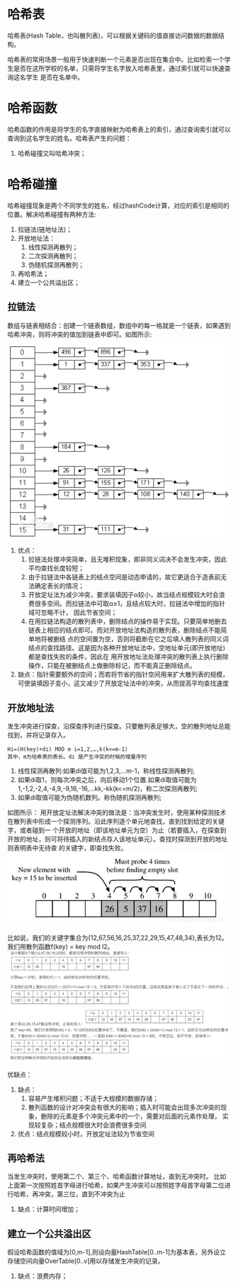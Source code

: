 # 哈希表
哈希表(Hash Table，也叫散列表)，可以根据关键码的值直接访问数据的数据结构。

哈希表的常用场景一般用于快速判断一个元素是否出现在集合中。比如检索一个学生是否在这所学校的名单，只需将学生名字放入哈希表里，通过索引就可以快速查询这名学生
是否在名单中。

# 哈希函数
哈希函数的作用是将学生的名字直接映射为哈希表上的索引，通过查询索引就可以查询到这名学生的姓名。哈希表产生的问题：
1. 哈希碰撞又叫哈希冲突；

# 哈希碰撞
哈希碰撞现象是两个不同学生的姓名，经过hashCode计算，对应的索引是相同的位置。解决哈希碰撞有两种方法:
1. 拉链法(链地址法)；
2. 开放地址法：
   1. 线性探测再散列；
   2. 二次探测再散列；
   3. 伪随机探测再散列；
3. 再哈希法；
4. 建立一个公共溢出区；
## 拉链法
数组与链表相结合：创建一个链表数组，数组中的每一格就是一个链表，如果遇到哈希冲突，则将冲突的值加到链表中即可。如图所示:

![拉链法](../photo/1.拉链法.png)

1. 优点：
   1. 拉链法处理冲突简单，且无堆积现象，即非同义词决不会发生冲突，因此平均查找长度较短；
   2. 由于拉链法中各链表上的结点空间是动态申请的，故它更适合于造表前无法确定表长的情况；
   3. 开放定址法为减少冲突，要求装填因子α较小，故当结点规模较大时会浪费很多空间。而拉链法中可取α≥1，且结点较大时，拉链法中增加的指针域可忽略不计，
   因此节省空间；
   4. 在用拉链法构造的散列表中，删除结点的操作易于实现。只要简单地删去链表上相应的结点即可。而对开放地址法构造的散列表，删除结点不能简单地将被删结
   点的空间置为空，否则将截断在它之后填人散列表的同义词结点的查找路径。这是因为各种开放地址法中，空地址单元(即开放地址)都是查找失败的条件，因此在 
   用开放地址法处理冲突的散列表上执行删除操作，只能在被删结点上做删除标记，而不能真正删除结点。
2. 缺点：指针需要额外的空间；而若将节省的指针空间用来扩大散列表的规模，可使装填因子变小，这又减少了开放定址法中的冲突，从而提高平均查找速度
## 开放地址法
发生冲突进行探查，沿探查序列进行探查。只要散列表足够大，空的散列地址总能找到，并将记录存入。
```text
Hi=(H(key)+di) MOD m i=1,2,…,k(k<=m-1)
其中，m为哈希表的表长。di 是产生冲突的时候的增量序列
```
1. 线性探测再散列:如果di值可能为1,2,3,…m-1，称线性探测再散列;
2. 如果di取1，则每次冲突之后，向后移动1个位置.如果di取值可能为1,-1,2,-2,4,-4,9,-9,16,-16,…kk,-kk(k<=m/2)，称二次探测再散列;
3. 如果di取值可能为伪随机数列。称伪随机探测再散列;

如图所示：
用开放定址法解决冲突的做法是：当冲突发生时，使用某种探测技术在散列表中形成一个探测序列。沿此序列逐个单元地查找，直到找到给定的关键字，或者碰到一
个开放的地址（即该地址单元为空）为止（若要插入，在探查到开放的地址，则可将待插入的新结点存人该地址单元）。查找时探测到开放的地址则表明表中无待查
的关键字，即查找失败。
![开放地址法](../photo/2.开放地址法.png)

比如说，我们的关键字集合为{12,67,56,16,25,37,22,29,15,47,48,34},表长为12。 我们用散列函数f(key) = key mod l2。
![线性探测举例](../photo/3.线性探测举例.png)

优缺点：
1. 缺点：
   1. 容易产生堆积问题；不适于大规模的数据存储；
   2. 散列函数的设计对冲突会有很大的影响；插入时可能会出现多次冲突的现象，删除的元素是多个冲突元素中的一个，需要对后面的元素作处理，
   实现较复杂；结点规模很大时会浪费很多空间
2. 优点：结点规模较小时，开放定址法较为节省空间
## 再哈希法
当发生冲突时，使用第二个、第三个、哈希函数计算地址，直到无冲突时。
比如上面第一次按照姓首字母进行哈希，如果产生冲突可以按照姓字母首字母第二位进行哈希，再冲突，第三位，直到不冲突为止
1. 缺点：计算时间增加；
## 建立一个公共溢出区
假设哈希函数的值域为[0,m-1],则设向量HashTable[0..m-1]为基本表，另外设立存储空间向量OverTable[0..v]用以存储发生冲突的记录。
1. 缺点：浪费内存；





